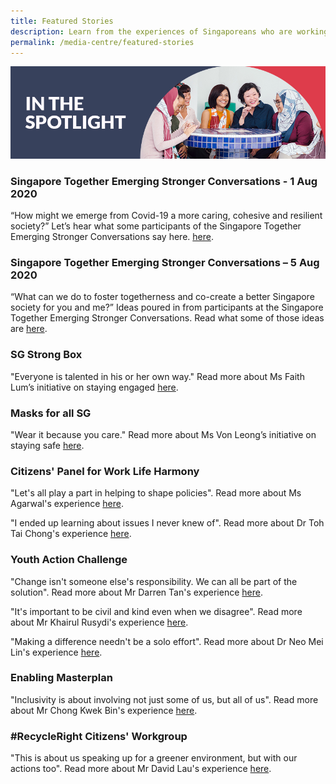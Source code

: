 ```yaml
---
title: Featured Stories
description: Learn from the experiences of Singaporeans who are working together to create solutions for the community. Read more.
permalink: /media-centre/featured-stories
---
```


![In the Spotlight](/images/featured-stories-header-1.jpg)

### Singapore Together Emerging Stronger Conversations - 1 Aug 2020

“How might we emerge from Covid-19 a more caring, cohesive and resilient society?” Let’s hear what some participants of the Singapore Together Emerging Stronger Conversations say here. [here](/media-centre/featured-stories/SGTESC).

### Singapore Together Emerging Stronger Conversations – 5 Aug 2020

“What can we do to foster togetherness and co-create a better Singapore society for you and me?” Ideas poured in from participants at the Singapore Together Emerging Stronger Conversations. Read what some of those ideas are [here](/media-centre/featured-stories/SGTESC2).

### SG Strong Box

"Everyone is talented in his or her own way." Read more about Ms Faith Lum’s initiative on staying engaged [here](/media-centre/featured-stories/MsFaithLum).

### Masks for all SG

"Wear it because you care." Read more about Ms Von Leong’s initiative on staying safe [here](/media-centre/featured-stories/MsVonLeong).

### Citizens' Panel for Work Life Harmony

"Let's all play a part in helping to shape policies". Read more about Ms Agarwal's experience [here](/media-centre/featured-stories/MsAgarwal).

"I ended up learning about issues I never knew of". Read more about Dr Toh Tai Chong's experience [here](/media-centre/featured-stories/DrTohTaiChong).


### Youth Action Challenge

"Change isn't someone else's responsibility. We can all be part of the solution". Read more about Mr Darren Tan's experience [here](/media-centre/featured-stories/MrDarrenTan).

"It's important to be civil and kind even when we disagree". Read more about Mr Khairul Rusydi's experience [here](/media-centre/featured-stories/MrKhairulRusydi).

"Making a difference needn't be a solo effort". Read more about Dr Neo Mei Lin's experience [here](/media-centre/featured-stories/DrNeoMeiLin).


### Enabling Masterplan 

"Inclusivity is about involving not just some of us, but all of us". Read more about Mr Chong Kwek Bin's experience [here](/media-centre/featured-stories/MrChongKwekBin).


### #RecycleRight Citizens' Workgroup 

"This is about us speaking up for a greener environment, but with our actions too". Read more about Mr David Lau's experience [here](/media-centre/featured-stories/MrDavidLau).
